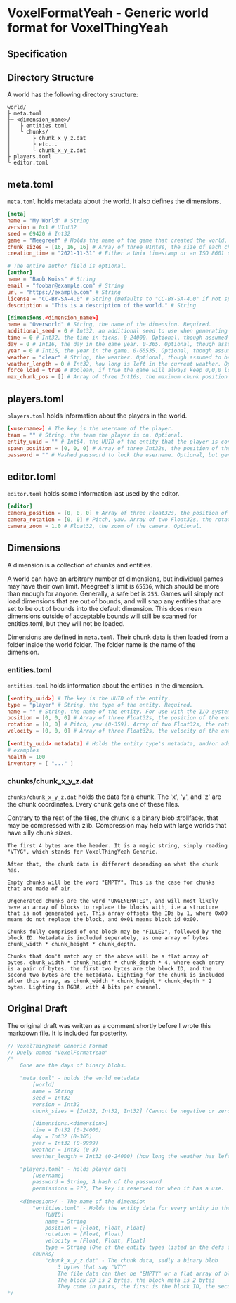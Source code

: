 # VoxelFormatYeah - Generic world format for VoxelThingYeah
## Specification

## Directory Structure
A world has the following directory structure:
```
world/
├ meta.toml
├─ <dimension_name>/
│   ├ entities.toml
│   └ chunks/
│       ├ chunk_x_y_z.dat
│       ├ etc...
│       └ chunk_x_y_z.dat
├ players.toml
└ editor.toml
```

## meta.toml
`meta.toml` holds metadata about the world. It also defines the dimensions.
```toml
[meta]
name = "My World" # String
version = 0x1 # UInt32
seed = 69420 # Int32
game = "Meegreef" # Holds the name of the game that created the world, may be used by anyone loading to find block definitions and entity definitions. Required. Although if absent, games may attempt to load the world anyway, blindly assuming that the world is intended for the game. They should create a backup of the world in such a case, before saving.
chunk_sizes = [16, 16, 16] # Array of three UInt8s, the size of each chunk in blocks. Required. Cannot be smaller than 1, cannot be larger than 255.
creation_time = "2021-11-31" # Either a Unix timestamp or an ISO 8601 date string. Required.

# The entire author field is optional.
[author]
name = "Baob Koiss" # String
email = "foobar@example.com" # String
url = "https://example.com" # String
license = "CC-BY-SA-4.0" # String (Defaults to "CC-BY-SA-4.0" if not specified)
description = "This is a description of the world." # String

[dimensions.<dimension_name>]
name = "Overworld" # String, the name of the dimension. Required.
additional_seed = 0 # Int32, an additional seed to use when generating chunks. Optional.
time = 0 # Int32, the time in ticks. 0-24000. Optional, though assumed to be 0 if not specified.
day = 0 # Int16, the day in the game year. 0-365. Optional, though assumed to be 0 if not specified.
year = 0 # Int16, the year in the game. 0-65535. Optional, though assumed to be 0 if not specified.
weather = "clear" # String, the weather. Optional, though assumed to be "clear" if not specified. Even if a game does not have weather, "clear" should be understood as "no weather", or ignored.
weather_length = 0 # Int32, how long is left in the current weather. Optional, though assumed to be 0 if not specified.
force_load = true # Boolean, if true the game will always keep 0,0,0 loaded. Optional, though assumed to be false if not specified. Games may also send 0,0,0 to joining clients regardless of distance if true.
max_chunk_pos = [] # Array of three Int16s, the maximum chunk position in the dimension, in both directions (goes from -n to +n). Chunks beyond these positions cannot exist, and players cannot go beyond these positions. Optional, though assumed to be 2 ^ 15 - 1 if not specified. Cannot be larger than 2 ^ 15 - 1, or smaller than 1.
```

## players.toml
`players.toml` holds information about the players in the world.
```toml
[<username>] # The key is the username of the player.
team = "" # String, the team the player is on. Optional.
entity_uuid = "" # Int64, the UUID of the entity that the player is controlling. If not specified, it is assumed that an entity will be created for the player.
spawn_position = [0, 0, 0] # Array of three Int32s, the position of the player's spawn point. Optional. For games where this does not make sense, it may be ignored.
password = "" # Hashed password to lock the username. Optional, but generally players will want one to keep their username safe.
```

## editor.toml
`editor.toml` holds some information last used by the editor.
```toml
[editor]
camera_position = [0, 0, 0] # Array of three Float32s, the position of the camera. Optional.
camera_rotation = [0, 0] # Pitch, yaw. Array of two Float32s, the rotation of the camera. Optional.
camera_zoom = 1.0 # Float32, the zoom of the camera. Optional.
```

## Dimensions
A dimension is a collection of chunks and entities.

A world can have an arbitrary number of dimensions, but individual games may have their own limit. Meegreef's limit is `65536`, which should be more than enough for anyone. Generally, a safe bet is `255`. Games will simply not load dimensions that are out of bounds, and will snap any entities that are set to be out of bounds into the default dimension. This does mean dimensions outside of acceptable bounds will still be scanned for entities.toml, but they will not be loaded.

Dimensions are defined in `meta.toml`. Their chunk data is then loaded from a folder inside the world folder. The folder name is the name of the dimension.

### entities.toml
`entities.toml` holds information about the entities in the dimension.
```toml
[<entity_uuid>] # The key is the UUID of the entity.
type = "player" # String, the type of the entity. Required.
name = "" # String, the name of the entity. For use with the I/O system. Optional, assumed to be "" if not specified.
position = [0, 0, 0] # Array of three Float32s, the position of the entity. Optional, assumed to be [0, 0, 0] if not specified.
rotation = [0, 0] # Pitch, yaw (0-359). Array of two Float32s, the rotation of the entity. Optional, assumed to be [0, 0] if not specified.
velocity = [0, 0, 0] # Array of three Float32s, the velocity of the entity. Optional, assumed to be [0, 0, 0] if not specified.

[<entity_uuid>.metadata] # Holds the entity type's metadata, and/or additional data. i.e in the case of the player, it might be inventory and health, plus some modded information. Optional, assumed to be absent (and therefore entity defaults will be used) if not specified.
# examples
health = 100
inventory = [ "..." ]
```

### chunks/chunk_x_y_z.dat
`chunks/chunk_x_y_z.dat` holds the data for a chunk. The 'x', 'y', and 'z' are the chunk coordinates. Every chunk gets one of these files.

Contrary to the rest of the files, the chunk is a binary blob :trollface:, that may be compressed with zlib. Compression may help with large worlds that have silly chunk sizes.

```
The first 4 bytes are the header. It is a magic string, simply reading "VTYG", which stands for VoxelThingYeah Generic.

After that, the chunk data is different depending on what the chunk has.

Empty chunks will be the word "EMPTY". This is the case for chunks that are made of air.

Ungenerated chunks are the word "UNGENERATED", and will most likely have an array of blocks to replace the blocks with, i.e a structure that is not generated yet. This array offsets the IDs by 1, where 0x00 means do not replace the block, and 0x01 means block id 0x00.

Chunks fully comprised of one block may be "FILLED", followed by the block ID. Metadata is included seperately, as one array of bytes chunk_width * chunk_height * chunk_depth.

Chunks that don't match any of the above will be a flat array of bytes. chunk_width * chunk_height * chunk_depth * 4, where each entry is a pair of bytes. the first two bytes are the block ID, and the second two bytes are the metadata. Lighting for the chunk is included after this array, as chunk_width * chunk_height * chunk_depth * 2 bytes. Lighting is RGBA, with 4 bits per channel.
```


## Original Draft
The original draft was written as a comment shortly before I wrote this markdown file. It is included for posterity.
```cpp
// VoxelThingYeah Generic Format
// Duely named "VoxelFormatYeah"
/*
	Gone are the days of binary blobs.

	"meta.toml" - holds the world metadata
		[world]
		name = String
		seed = Int32
		version = Int32
		chunk_sizes = [Int32, Int32, Int32] (Cannot be negative or zero)

		[dimensions.<dimension>]
		time = Int32 (0-24000)
		day = Int32 (0-365)
		year = Int32 (0-9999)
		weather = Int32 (0-3)
		weather_length = Int32 (0-24000) (how long the weather has left)

	"players.toml" - holds player data
		[username]
		password = String, A hash of the password
		permissions = ???, The key is reserved for when it has a use.
	
	<dimension>/ - The name of the dimension
		"entities.toml" - Holds the entity data for every entity in the map
			[UUID]
			name = String
			position = [Float, Float, Float]
			rotation = [Float, Float]
			velocity = [Float, Float, Float]
			type = String (One of the entity types listed in the defs file)
		chunks/
			"chunk_x_y_z.dat" - The chunk data, sadly a binary blob
				3 bytes that say "VTY"
				The file data can then be "EMPTY" or a flat array of blocks
				The block ID is 2 bytes, the block meta is 2 bytes
				They come in pairs, the first is the block ID, the second is the block meta
*/
```